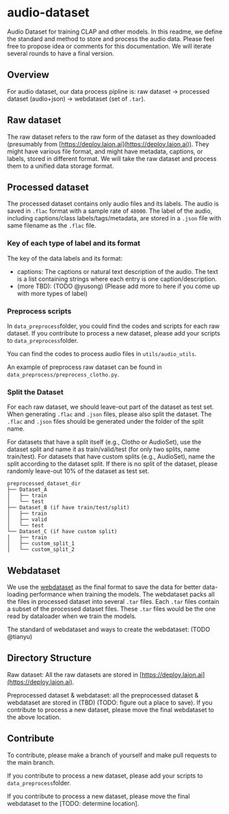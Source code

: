 # audio-dataset

Audio Dataset for training CLAP and other models. In this readme, we define the standard and method to store and process
the audio data. Please feel free to propose idea or comments for this documentation. We will iterate several rounds to
have a final version.

## Overview

For audio dataset, our data process pipline is: raw dataset -> processed dataset (audio+json) -> webdataset (set of
`.tar`).

## Raw dataset

The raw dataset refers to the raw form of the dataset as they downloaded (presumably
from [https://deploy.laion.ai](https://deploy.laion.ai)). They might have various file format, and might have metadata,
captions, or labels, stored in different format. We will take the raw dataset and process them to a unified data storage
format.

## Processed dataset

The processed dataset contains only audio files and its labels. The audio is saved in `.flac` format with a sample rate
of `48000`. The label of the audio, including captions/class labels/tags/metadata, are stored in a `.json` file with
same filename as the `.flac` file.

### Key of each type of label and its format

The key of the data labels and its format:

- captions: The captions or natural text description of the audio. The text is a list containing strings where each
  entry is one caption/description.
- (more TBD): (TODO @yusong)
  (Please add more to here if you come up with more types of label)

### Preprocess scripts

In `data_preprocess`folder, you could find the codes and scripts for each raw dataset. If you contribute to process a
new dataset, please add your scripts to `data_preprocess`folder.

You can find the codes to process audio files in `utils/audio_utils`.

An example of preprocess raw dataset can be found in `data_preprocess/preprocess_clotho.py`.

### Split the Dataset

For each raw dataset, we should leave-out part of the dataset as test set. When generating `.flac` and `.json` files,
please also split the dataset. The `.flac` and `.json` files should be generated under the folder of the split name.

For datasets that have a split itself (e.g., Clotho or AudioSet), use the dataset split and name it as
train/valid/test (for only two splits, name train/test). For datasets that have custom splits (e.g., AudioSet), name the
split according to the dataset split. If there is no split of the dataset, please randomly leave-out 10% of the dataset
as test set.

```
preprocessed_dataset_dir
├── Dataset_A
│   ├── train
│   └── test
├── Dataset_B (if have train/test/split)
│   ├── train
│   ├── valid
│   └── test
└── Dataset_C (if have custom split)
│   ├── train
│   ├── custom_split_1
│   └── custom_split_2
```

## Webdataset

We use the [webdataset](https://github.com/webdataset/webdataset) as the final format to save the data for better
data-loading performance when training the models. The webdataset packs all the files in processed dataset into several
`.tar` files. Each `.tar` files contain a subset of the processed dataset files. These `.tar` files would be the one
read by dataloader when we train the models.

The standard of webdataset and ways to create the webdataset: (TODO @tianyu)

## Directory Structure

Raw dataset: All the raw datasets are stored in [https://deploy.laion.ai](https://deploy.laion.ai).

Preprocessed dataset & webdataset: all the preprocessed dataset & webdataset are stored in (TBD) (TODO: figure out a
place to save). If you contribute to process a new dataset, please move the final webdataset to the above location.

## Contribute

To contribute, please make a branch of yourself and make pull requests to the main branch.

If you contribute to process a new dataset, please add your scripts to `data_preprocess`folder.

If you contribute to process a new dataset, please move the final webdataset to the [TODO: determine location].